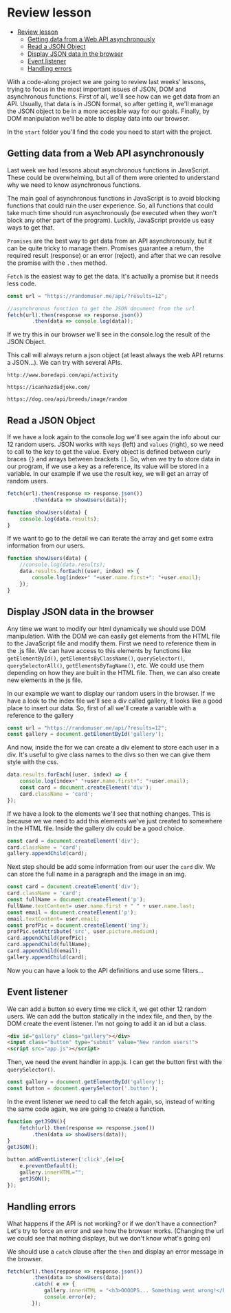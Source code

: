 # Review lesson

- [Review lesson](#review-lesson)
	- [Getting data from a Web API asynchronously](#getting-data-from-a-web-api-asynchronously)
	- [Read a JSON Object](#read-a-json-object)
	- [Display JSON data in the browser](#display-json-data-in-the-browser)
	- [Event listener](#event-listener)
	- [Handling errors](#handling-errors)

With a code-along project we are going to review last weeks' lessons, trying to focus in the most important issues of JSON, DOM and asynchronous functions. First of all, we'll see how can we get data from an API. Usually, that data is in JSON format, so after getting it, we'll manage the JSON object to be in a more accesible way for our goals. Finally, by DOM manipulation we'll be able to display data into our browser.

In the `start` folder you'll find the code you need to start with the project.

## Getting data from a Web API asynchronously

Last week we had lessons about asynchronous functions in JavaScript. These could be overwhelming, but all of them were oriented to understand why we need to know asynchronous functions. 

The main goal of asynchronous functions in JavaScript is to avoid blocking functions that could ruin the user experience. So, all functions that could take much time should run asynchronously (be executed when they won't block any other part of the program). Luckily, JavaScript provide us easy ways to get that. 

`Promises` are the best way to get data from an API asynchronously, but it can be quite tricky to manage them. Promises guarantee a return, the required result (response) or an error (reject), and after that we can resolve the promise with the `.then` method.

`Fetch` is the easiest way to get the data. It's actually a promise but it needs less code. 

```javascript
const url = "https://randomuser.me/api/?results=12";

//asynchronous function to get the JSON document from the url
fetch(url).then(response => response.json())
        .then(data => console.log(data));
```
If we try this in our browser we'll see in the console.log the result of the JSON Object.

This call will always return a json object (at least always the web API returns a JSON...). We can try with several APIs.

`http://www.boredapi.com/api/activity`

`https://icanhazdadjoke.com/`

`https://dog.ceo/api/breeds/image/random`


## Read a JSON Object

If we have a look again to the console.log we'll see again the info about our 12 random users. JSON works with `keys` (left) and `values` (right), so we need to call to the key to get the value. Every object is defined between curly braces `{}` and arrays between brackets `[]`. So, when we try to store data in our program, if we use a key as a reference, its value will be stored in a variable. In our example if we use the result key, we will get an array of random users.

```javascript
fetch(url).then(response => response.json())
        .then(data => showUsers(data));

function showUsers(data) {
	console.log(data.results);
}
```
If we want to go to the detail we can iterate the array and get some extra information from our users.

```javascript
function showUsers(data) {
    //console.log(data.results);
    data.results.forEach((user, index) => {     
        console.log(index+" "+user.name.first+": "+user.email);
    });
}
```


## Display JSON data in the browser

Any time we want to modify our html dynamically we should use DOM manipulation. With the DOM we can easily get elements from the HTML file to the JavaScript file and modify them. First we need to reference them in the .js file. We can have access to this elements by functions like `getElementById()`, `getElementsByClassName()`, `querySelector()`, `querySelectorAll()`, `getElementsByTagName()`, etc. We could use them depending on how they are built in the HTML file. Then, we can also create new elements in the js file. 

In our example we want to display our random users in the browser. If we have a look to the index file we'll see a div called gallery, it looks like a good place to insert our data. So, first of all we'll create a variable with a reference to the gallery

```javascript
const url = "https://randomuser.me/api/?results=12";
const gallery = document.getElementById('gallery');
```
And now, inside the for we can create a div element to store each user in a div. It's useful to give class names to the divs so then we can give them style with the css.

```javascript
data.results.forEach((user, index) => {     
	console.log(index+" "+user.name.first+": "+user.email);
	const card = document.createElement('div');
	card.className = 'card';
});
```
If we have a look to the elements we'll see that nothing changes. This is because we we need to add this elements we've just created to somewhere in the HTML file. Inside the gallery div could be a good choice.

```javascript
const card = document.createElement('div');
card.className = 'card';
gallery.appendChild(card);
```
Next step should be add some information from our user the `card` div. We can store the full name in a paragraph and the image in an img.
```javascript
const card = document.createElement('div');
card.className = 'card';
const fullName = document.createElement('p');
fullName.textContent= user.name.first + " " + user.name.last;
const email = document.createElement('p');
email.textContent= user.email;
const profPic = document.createElement('img'); 
profPic.setAttribute('src', user.picture.medium);
card.appendChild(profPic);
card.appendChild(fullName);
card.appendChild(email);
gallery.appendChild(card);
```
Now you can have a look to the API definitions and use some filters...

## Event listener
We can add a button so every time we click it, we get other 12 random users. We can add the button statically in the index file, and then, by the DOM create the event listener. I'm not going to add it an id but a class.

```html
<div id="gallery" class="gallery"></div>
<input class="button" type="submit" value="New random users!">
<script src="app.js"></script>
```
Then, we need the event handler in app.js. I can get the button first with the `querySelector()`.
```javascript
const gallery = document.getElementById('gallery');
const button = document.querySelector('.button');
```
In the event listener we need to call the fetch again, so, instead of writing the same code again, we are going to create a function.
```javascript
function getJSON(){
    fetch(url).then(response => response.json())
        .then(data => showUsers(data));
}
getJSON();
```

```javascript
button.addEventListener('click',(e)=>{
    e.preventDefault();
    gallery.innerHTML="";
    getJSON();
});
```

## Handling errors

What happens if the API is not working? or if we don't have a connection? Let's try to force an error and see how the browser works. 
(Changing the url we could see that nothing displays, but we don't know what's going on)

We should use a `catch` clause after the `then` and display an error message in the browser.

```javascript
fetch(url).then(response => response.json())
        .then(data => showUsers(data))
        .catch( e => {
            gallery.innerHTML = "<h3>OOOOPS... Something went wrong!</h3>";
            console.error(e);
        });
```

